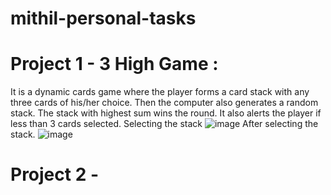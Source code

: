 # mithil-personal-tasks

# Project 1 - 3 High Game :
It is a dynamic cards game where the player forms a card stack with any three cards of his/her choice. Then the computer also generates a random stack. The stack with highest sum wins the round.
It also alerts the player if less than 3 cards selected.
Selecting the stack
![image](https://github.com/user-attachments/assets/5bb1b347-f622-4b55-8429-70976c002af3)
After selecting the stack.
![image](https://github.com/user-attachments/assets/35390e39-dca8-4b73-a1a3-9df0eda83d7e)

# Project 2 - 
   

